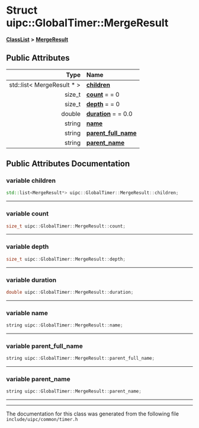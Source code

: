 

# Struct uipc::GlobalTimer::MergeResult



[**ClassList**](annotated.md) **>** [**MergeResult**](structuipc_1_1_global_timer_1_1_merge_result.md)


























## Public Attributes

| Type | Name |
| ---: | :--- |
|  std::list&lt; MergeResult \* &gt; | [**children**](#variable-children)  <br> |
|  size\_t | [**count**](#variable-count)   = = 0<br> |
|  size\_t | [**depth**](#variable-depth)   = = 0<br> |
|  double | [**duration**](#variable-duration)   = = 0.0<br> |
|  string | [**name**](#variable-name)  <br> |
|  string | [**parent\_full\_name**](#variable-parent_full_name)  <br> |
|  string | [**parent\_name**](#variable-parent_name)  <br> |












































## Public Attributes Documentation




### variable children 

```C++
std::list<MergeResult*> uipc::GlobalTimer::MergeResult::children;
```




<hr>



### variable count 

```C++
size_t uipc::GlobalTimer::MergeResult::count;
```




<hr>



### variable depth 

```C++
size_t uipc::GlobalTimer::MergeResult::depth;
```




<hr>



### variable duration 

```C++
double uipc::GlobalTimer::MergeResult::duration;
```




<hr>



### variable name 

```C++
string uipc::GlobalTimer::MergeResult::name;
```




<hr>



### variable parent\_full\_name 

```C++
string uipc::GlobalTimer::MergeResult::parent_full_name;
```




<hr>



### variable parent\_name 

```C++
string uipc::GlobalTimer::MergeResult::parent_name;
```




<hr>

------------------------------
The documentation for this class was generated from the following file `include/uipc/common/timer.h`

